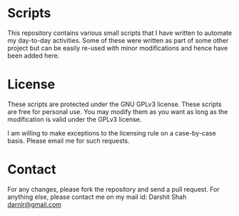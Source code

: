 Scripts
=======

This repository contains various small scripts that I have written to automate
my day-to-day activities. Some of these were written as part of some other
project but can be easily re-used with minor modifications and hence have been
added here.

License
=======

These scripts are protected under the GNU GPLv3 license.
These scripts are free for personal use. You may modify them as you want as long
as the modification is valid under the GPLv3 license.

I am willing to make exceptions to the licensing rule on a case-by-case basis.
Please email me for such requests.

Contact
=======
For any changes, please fork the repository and send a pull request.
For anything else, please contact me on my mail id: Darshit Shah <darnir@gmail.com>
